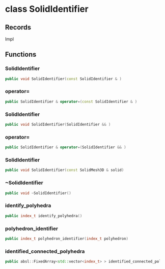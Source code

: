 # class SolidIdentifier


## Records

Impl



## Functions

### SolidIdentifier

```cpp
public void SolidIdentifier(const SolidIdentifier & )
```


### operator=

```cpp
public SolidIdentifier & operator=(const SolidIdentifier & )
```


### SolidIdentifier

```cpp
public void SolidIdentifier(SolidIdentifier && )
```


### operator=

```cpp
public SolidIdentifier & operator=(SolidIdentifier && )
```


### SolidIdentifier

```cpp
public void SolidIdentifier(const SolidMesh3D & solid)
```


### ~SolidIdentifier

```cpp
public void ~SolidIdentifier()
```


### identify_polyhedra

```cpp
public index_t identify_polyhedra()
```


### polyhedron_identifier

```cpp
public index_t polyhedron_identifier(index_t polyhedron)
```


### identified_connected_polyhedra

```cpp
public absl::FixedArray<std::vector<index_t> > identified_connected_polyhedra()
```





